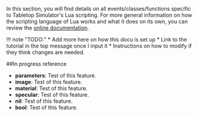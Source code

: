 In this section, you will find details on all events/classes/functions specific to Tabletop Simulator's Lua scripting. For more general information on how the scripting language of Lua works and what it does on its own, you can review the [online documentation](https://www.lua.org/docs.html). 

!!! note "TODO:"
	* Add more here on how this docu is set up
	* Link to the tutorial in the top message once I input it
	* Instructions on how to modify if they think changes are needed.
	
	
##In progress reference

* [<span class="ico_tab"></span>](typeandclass) **parameters**: Test of this feature.
* [<span class="ico_str"></span>](typeandclass) **image**: Test of this feature.
* [<span class="ico_int"></span>](typeandclass) **material**: Test of this feature.
* [<span class="ico_flo"></span>](typeandclass) **specular**: Test of this feature.
* [<span class="ico_nil"></span>](typeandclass) **nil**: Test of this feature.
* [<span class="ico_boo"></span>](typeandclass) **bool**: Test of this feature.
